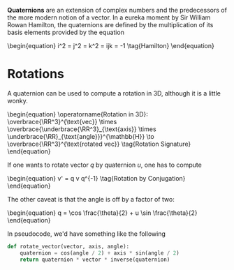 **Quaternions** are an extension of complex numbers and the predecessors of the more modern notion of a vector. In a eureka moment by Sir William Rowan Hamilton, the quaternions are defined by the multiplication of its basis elements provided by the equation

\begin{equation}
i^2 = j^2 = k^2 = ijk = -1 \tag{Hamilton}
\end{equation}

# Rotations

A quaternion can be used to compute a rotation in 3D, although it is a little wonky.

\begin{equation}
\operatorname{Rotation in 3D}: \overbrace{\RR^3}^{\text{vec}} \times \overbrace{\underbrace{\RR^3}\_{\text{axis}} \times \underbrace{\RR}_{\text{angle}}}^{\mathbb{H}} \to \overbrace{\RR^3}^{\text{rotated vec}} \tag{Rotation Signature}
\end{equation}


If one wants to rotate vector $q$ by quaternion $u$, one has to compute

\begin{equation}
v' = q v q^{-1} \tag{Rotation by Conjugation}
\end{equation}

The other caveat is that the angle is off by a factor of two:

\begin{equation}
q = \cos \frac{\theta}{2} + u \sin \frac{\theta}{2}
\end{equation}


In pseudocode, we'd have something like the following

```python
def rotate_vector(vector, axis, angle):
    quaternion = cos(angle / 2) + axis * sin(angle / 2)
    return quaternion * vector * inverse(quaternion)
```